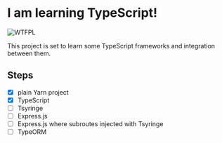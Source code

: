 # I am learning TypeScript!

![WTFPL](http://www.wtfpl.net/wp-content/uploads/2012/12/wtfpl-badge-1.png)

This project is set to learn some TypeScript frameworks and integration between them.

## Steps

- [X] plain Yarn project
- [X] TypeScript
- [ ] Tsyringe
- [ ] Express.js
- [ ] Express.js where subroutes injected with Tsyringe
- [ ] TypeORM
